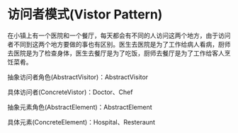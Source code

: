 # 访问者模式(Vistor Pattern)

在小镇上有一个医院和一个餐厅，每天都会有不同的人访问这两个地方，由于访问者不同到这两个地方要做的事也有区别。医生去医院是为了工作给病人看病，厨师去医院是为了检查身体，医生去餐厅是为了吃饭，厨师去餐厅是为了工作给客人烹饪菜肴。

抽象访问者角色(AbstractVisitor)：AbstractVisitor

具体访问者(ConcreteVistor)：Doctor、Chef

抽象元素角色(AbstractElement)：AbstractElement

具体元素(ConcreteElement)：Hospital、Resteraunt
